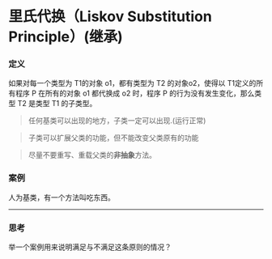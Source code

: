 里氏代换（Liskov Substitution Principle）(继承)
=======================================
### 定义
如果对每一个类型为 T1的对象 o1，都有类型为 T2 的对象o2，使得以 T1定义的所有程序 P 在所有的对象 o1 都代换成 o2 时，程序 P 的行为没有发生变化，那么类型 T2 是类型 T1 的子类型。
> 任何基类可以出现的地方，子类一定可以出现.(运行正常)

> 子类可以扩展父类的功能，但不能改变父类原有的功能

> 尽量不要重写、重载父类的**非抽象**方法。

### 案例
人为基类，有一个方法叫吃东西。
***
### 思考

举一个案例用来说明满足与不满足这条原则的情况？
